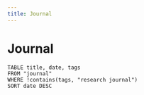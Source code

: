 ```yaml
---
title: Journal
---
```

# Journal

```dataview
TABLE title, date, tags
FROM "journal"
WHERE !contains(tags, "research journal")
SORT date DESC
```
